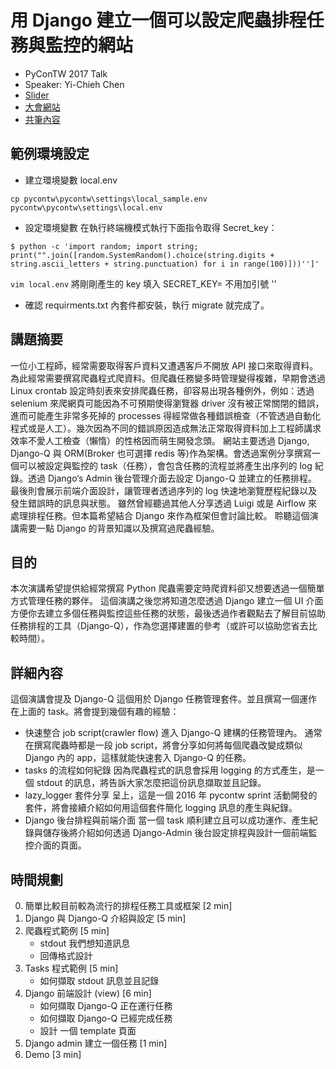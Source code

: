 # 用 Django 建立一個可以設定爬蟲排程任務與監控的網站

+ PyConTW 2017 Talk
+ Speaker: Yi-Chieh Chen
+ [Slider](https://chairco.github.io/2017Talk-Django-crawler-monitor/#about-me)
+ [大會網站](https://tw.pycon.org/2017/events/talk/314386410792550475/)
+ [共筆內容](http://beta.hackfoldr.org/pycontw2017/https%253A%252F%252Fhackmd.io%252Fs%252FSJlQavv1b)

## 範例環境設定
+ 建立環境變數 local.env
```shell
cp pycontw\pycontw\settings\local_sample.env pycontw\pycontw\settings\local.env
```
+ 設定環境變數
在執行終端機模式執行下面指令取得 Secret_key：
```shell
$ python -c 'import random; import string; print("".join([random.SystemRandom().choice(string.digits + string.ascii_letters + string.punctuation) for i in range(100)]))'']'
```
`vim local.env` 將剛剛產生的 key 填入 SECRET_KEY= 不用加引號 ''

+ 確認 requirments.txt 內套件都安裝，執行 migrate 就完成了。


## 講題摘要
一位小工程師，經常需要取得客戶資料又遭遇客戶不開放 API 接口來取得資料。為此經常需要撰寫爬蟲程式爬資料。但爬蟲任務變多時管理變得複雜，早期會透過 Linux crontab 設定時刻表來安排爬蟲任務，卻容易出現各種例外，例如：透過 selenium 來爬網頁可能因為不可預期使得瀏覽器 driver 沒有被正常關閉的錯誤，進而可能產生非常多死掉的 processes 得經常做各種錯誤檢查（不管透過自動化程式或是人工）。幾次因為不同的錯誤原因造成無法正常取得資料加上工程師講求效率不愛人工檢查（懶惰）的性格因而萌生開發念頭。
網站主要透過 Django, Django-Q 與 ORM(Broker 也可選擇 redis 等)作為架構。會透過案例分享撰寫一個可以被設定與監控的 task（任務），會包含任務的流程並將產生出序列的 log 紀錄。透過 Django‘s Admin 後台管理介面去設定 Django-Q 並建立的任務排程。最後則會展示前端介面設計，讓管理者透過序列的 log 快速地瀏覽歷程紀錄以及發生錯誤時的訊息與狀態。
雖然曾經聽過其他人分享透過 Luigi 或是 Airflow 來處理排程任務。但本篇希望結合 Django 來作為框架但會討論比較。
聆聽這個演講需要一點 Django 的背景知識以及撰寫過爬蟲經驗。


## 目的
本次演講希望提供給經常撰寫 Python 爬蟲需要定時爬資料卻又想要透過一個簡單方式管理任務的夥伴。
這個演講之後您將知道怎麼透過 Django 建立一個 UI 介面方便你去建立多個任務與監控這些任務的狀態，最後透過作者觀點去了解目前協助任務排程的工具（Django-Q），作為您選擇建置的參考（或許可以協助您省去比較時間）。


## 詳細內容
這個演講會提及 Django-Q 這個用於 Django 任務管理套件。並且撰寫一個運作在上面的 task。將會提到幾個有趣的經驗：

+ 快速整合 job script(crawler flow) 進入 Django-Q 建構的任務管理內。
通常在撰寫爬蟲時都是一段 job script，將會分享如何將每個爬蟲改變成類似 Django 內的 app，這樣就能快速套入 Django-Q 的任務。
+ tasks 的流程如何紀錄
因為爬蟲程式的訊息會採用 logging 的方式產生，是一個 stdout 的訊息，將告訴大家怎麼把這份訊息擷取並且記錄。
+ lazy_logger 套件分享
呈上，這是一個 2016 年 pycontw sprint 活動開發的套件，將會接續介紹如何用這個套件簡化 logging 訊息的產生與紀錄。
+ Django 後台排程與前端介面
當一個 task 順利建立且可以成功運作、產生紀錄與儲存後將介紹如何透過 Django-Admin 後台設定排程與設計一個前端監控介面的頁面。


## 時間規劃
0. 簡單比較目前較為流行的排程任務工具或框架 [2 min]
1. Django 與 Django-Q 介紹與設定 [5 min]
2. 爬蟲程式範例 [5 min]
    * stdout 我們想知道訊息
    * 回傳格式設計
4. Tasks 程式範例 [5 min]
    * 如何擷取 stdout 訊息並且記錄
5. Django 前端設計 (view) [6 min]
    * 如何擷取 Django-Q 正在運行任務
    * 如何擷取 Django-Q 已經完成任務
    * 設計 一個 template 頁面 
6. Django admin 建立一個任務 [1 min]
7. Demo [3 min]
